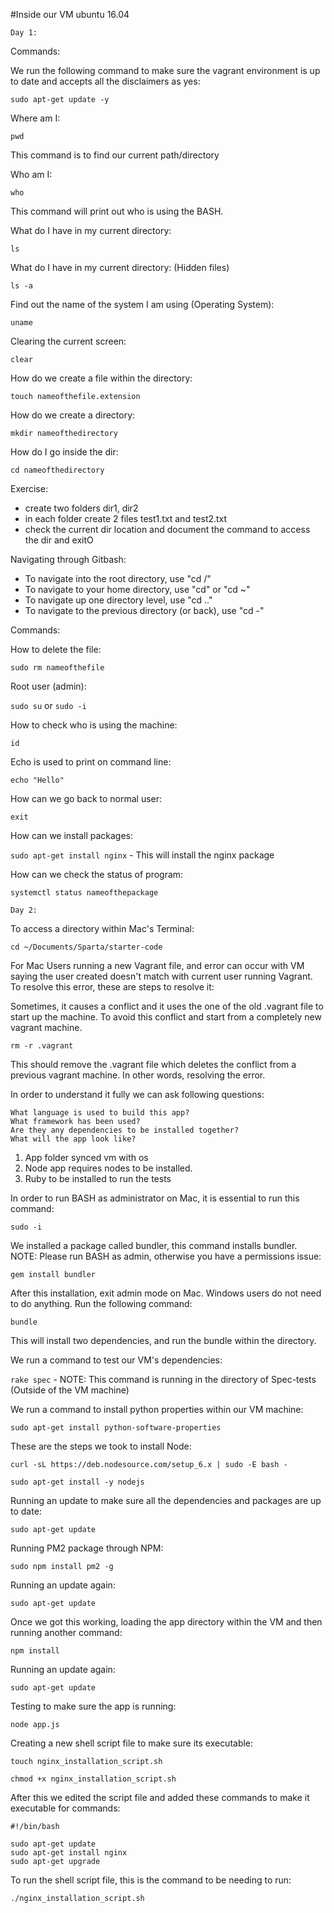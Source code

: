 #Inside our VM ubuntu 16.04

```Day 1:```

Commands:

We run the following command to make sure the vagrant environment is up to date and accepts all the disclaimers as yes:

```sudo apt-get update -y``` 

Where am I:

```pwd```

This command is to find our current path/directory


Who am I:

```who```

This command will print out who is using the BASH.


What do I have in my current directory:

```ls```

What do I have in my current directory: (Hidden files)

```ls -a```

Find out the name of the system I am using (Operating System):

```uname```

Clearing the current screen:

```clear```

How do we create a file within the directory:

```touch nameofthefile.extension```

How do we create a directory:

```mkdir nameofthedirectory```

How do I go inside the dir:

```cd nameofthedirectory```


Exercise:

- create two folders dir1, dir2
- in each folder create 2 files test1.txt and test2.txt
- check the current dir location and document the command to access the dir and exitO

Navigating through Gitbash:

- To navigate into the root directory, use "cd /"
- To navigate to your home directory, use "cd" or "cd ~"
- To navigate up one directory level, use "cd .."
- To navigate to the previous directory (or back), use "cd -"

Commands:

How to delete the file:

```sudo rm nameofthefile```

Root user (admin):

```sudo su``` or ```sudo -i```

How to check who is using the machine:

```id```

Echo is used to print on command line:

```echo "Hello"```

How can we go back to normal user:

```exit```

How can we install packages:

```sudo apt-get install nginx``` - This will install the nginx package

How can we check the status of program:

```systemctl status nameofthepackage```



```Day 2:```

To access a directory within Mac's Terminal:

```cd ~/Documents/Sparta/starter-code```


For Mac Users running a new Vagrant file, and error can occur with VM saying the user created doesn't match with 
current user running Vagrant. To resolve this error, these are steps to resolve it:

Sometimes, it causes a conflict and it uses the one of the old .vagrant file to start up the machine. To avoid this
conflict and start from a completely new vagrant machine. 

```rm -r .vagrant```

This should remove the .vagrant file which deletes the conflict from a previous vagrant machine. In other words, 
resolving the error.  


In order to understand it fully we can ask following questions:

``` Communication is the key to succesful projects communications between Dev-Ops-Tester-QA and DevOps
What language is used to build this app?
What framework has been used?
Are they any dependencies to be installed together?
What will the app look like?
``` 

1. App folder synced vm with os
2. Node app requires nodes to be installed.
3. Ruby to be installed to run the tests


In order to run BASH as administrator on Mac, it is essential to run this command:

```sudo -i```

We installed a package called bundler, this command installs bundler. NOTE: Please run BASH as admin, otherwise
you have a permissions issue:


```gem install bundler```

After this installation, exit admin mode on Mac. Windows users do not need to do anything. Run the following command:


```bundle```

This will install two dependencies, and run the bundle within the directory.

We run a command to test our VM's dependencies:


```rake spec``` - NOTE: This command is running in the directory of Spec-tests (Outside of the VM machine)

We run a command to install python properties within our VM machine:


```sudo apt-get install python-software-properties```

These are the steps we took to install Node:


```
curl -sL https://deb.nodesource.com/setup_6.x | sudo -E bash -

sudo apt-get install -y nodejs
```


Running an update to make sure all the dependencies and packages are up to date:


```sudo apt-get update```

Running PM2 package through NPM:


```sudo npm install pm2 -g```


Running an update again:


```sudo apt-get update```


Once we got this working, loading the app directory within the VM and then running another command:

```npm install```


Running an update again:


```sudo apt-get update```


Testing to make sure the app is running:


```node app.js```



Creating a new shell script file to make sure its executable:


```touch nginx_installation_script.sh```

```chmod +x nginx_installation_script.sh```


After this we edited the script file and added these commands to make it executable for commands:


```
#!/bin/bash

sudo apt-get update
sudo apt-get install nginx
sudo apt-get upgrade
```


To run the shell script file, this is the command to be needing to run:

``` 
./nginx_installation_script.sh
```


